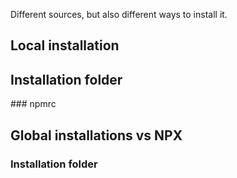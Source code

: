 Different sources, but also different ways to install it.



## Local installation

##  Installation folder

### npmrc

## Global installations vs NPX

### Installation folder
